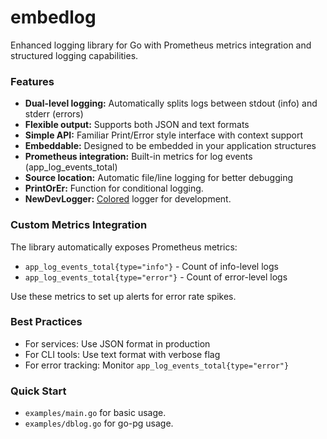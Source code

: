 # embedlog

Enhanced logging library for Go with Prometheus metrics integration and structured logging capabilities.

### Features
* **Dual-level logging:** Automatically splits logs between stdout (info) and stderr (errors)
* **Flexible output:** Supports both JSON and text formats
* **Simple API:** Familiar Print/Error style interface with context support
* **Embeddable:** Designed to be embedded in your application structures
* **Prometheus integration:** Built-in metrics for log events (app_log_events_total)
* **Source location:** Automatic file/line logging for better debugging
* **PrintOrEr:** Function for conditional logging.
* **NewDevLogger:** [Colored](https://github.com/lmittmann/tint) logger for development.

### Custom Metrics Integration
The library automatically exposes Prometheus metrics:

* `app_log_events_total{type="info"}` - Count of info-level logs
* `app_log_events_total{type="error"}` - Count of error-level logs

Use these metrics to set up alerts for error rate spikes.

### Best Practices
* For services: Use JSON format in production
* For CLI tools: Use text format with verbose flag
* For error tracking: Monitor `app_log_events_total{type="error"}`

### Quick Start

* `examples/main.go` for basic usage.
* `examples/dblog.go` for go-pg usage.
